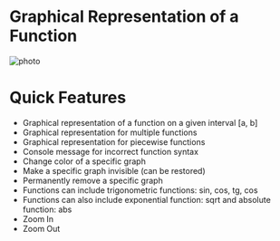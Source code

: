 # Graphical Representation of a Function



![photo](https://github.com/gavalexandru/Graphic/assets/80162292/f78eb86c-0263-407a-8ed4-48050fb5b3ad)


# Quick Features

- Graphical representation of a function on a given interval [a, b]
- Graphical representation for multiple functions
- Graphical representation for piecewise functions
- Console message for incorrect function syntax
- Change color of a specific graph
- Make a specific graph invisible (can be restored)
- Permanently remove a specific graph
- Functions can include trigonometric functions: sin, cos, tg, cos
- Functions can also include exponential function: sqrt and absolute function: abs
- Zoom In
- Zoom Out


